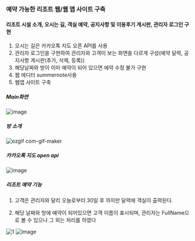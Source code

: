 ### 예약 가능한 리조트 웹/웹 앱 사이트 구축

#### 리조트 시설 소개, 오시는 길, 객실 예약, 공지사항 및 이용후기 게시판, 관리자 로그인 구현

1. 오시는 길은 카카오톡 지도 오픈 API를 사용
2. 관리자 로그인을 구현하여 관리자와 고객이 보는 화면을 다르게 구성(예약 달력, 공지사항 게시판(추가, 삭제, 등록)) 
3. 해당날짜와 방이 이미 예약이 되어 있으면 에약 수정 불가 구현
3. 웹 에디터 summernote사용
4. 웹앱 사이트 구축

##### Main화면


![image](https://user-images.githubusercontent.com/59947533/93965197-781b4500-fd9c-11ea-8d62-bb745e9821ab.png)


##### 방 소개

![ezgif com-gif-maker](https://user-images.githubusercontent.com/59947533/93965795-f9270c00-fd9d-11ea-9219-42a5c3efe529.gif)


##### 카카오톡 지도 open api

![image](https://user-images.githubusercontent.com/59947533/93965914-39868a00-fd9e-11ea-9954-848b31416414.png)


##### 리조트 예약 기능 

1. 고객은 관리자와 달리 오늘로부터 30일 후 까지만 달력에 객실이 출력된다.

2. 해당 날짜와 방에 예약이 되어있으면 고객 이름이 표시되며,
   관리자는 FullName으로 볼 수 있으나 그 외는 처리를 하였다
   
![1](https://user-images.githubusercontent.com/59947533/93967102-6c7e4d00-fda1-11ea-8e03-f4a79cb9839f.JPG) ![image](https://user-images.githubusercontent.com/59947533/93967205-ac453480-fda1-11ea-88ed-b99c602946dc.png)
